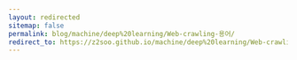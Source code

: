 ```yaml
---
layout: redirected
sitemap: false
permalink: blog/machine/deep%20learning/Web-crawling-용어/
redirect_to: https://z2soo.github.io/machine/deep%20learning/Web-crawling-용어/
---
```

